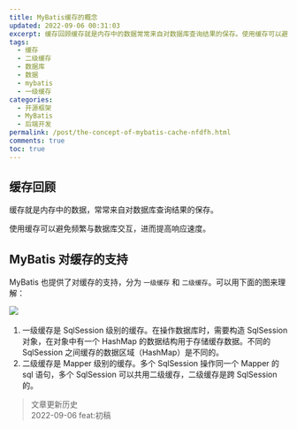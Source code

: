```yaml
---
title: MyBatis缓存的概念
updated: 2022-09-06 00:31:03
excerpt: 缓存回顾缓存就是内存中的数据常常来自对数据库查询结果的保存。使用缓存可以避免频繁与数据库交互进而提高响应速度。mybatis对缓存的支持mybatis也提供了对缓存的支持分为一级缓存和二级缓存。可以用下面的图来理解_​一级缓存是sqlsession级别的缓存。在操作数据库时需要构造sqlsession对象在对象中有一个hashmap的数据结构用于存储缓存数据。不同的sqlsession之间缓存的数据区域（hashmap）是不同的。二级缓存是mapper级别的缓存。多个sqlsession操作同一个mapp
tags:
  - 缓存
  - 二级缓存
  - 数据库
  - 数据
  - mybatis
  - 一级缓存
categories:
  - 开源框架
  - MyBatis
  - 后端开发
permalink: /post/the-concept-of-mybatis-cache-nfdfh.html
comments: true
toc: true
---
```

## 缓存回顾

缓存就是内存中的数据，常常来自对数据库查询结果的保存。

使用缓存可以避免频繁与数据库交互，进而提高响应速度。

## MyBatis 对缓存的支持

MyBatis 也提供了对缓存的支持，分为 `一级缓存` 和 `二级缓存`。可以用下面的图来理解：

![](https://img1.terwer.space/api/public/20220906003601.png)​

1. 一级缓存是 SqlSession 级别的缓存。在操作数据库时，需要构造 SqlSession 对象，在对象中有一个 HashMap 的数据结构用于存储缓存数据。不同的 SqlSession 之间缓存的数据区域（HashMap）是不同的。
2. 二级缓存是 Mapper 级别的缓存。多个 SqlSession 操作同一个 Mapper 的 sql 语句，多个 SqlSession 可以共用二级缓存，二级缓存是跨 SqlSession 的。

> 文章更新历史  
> 2022-09-06 feat:初稿
>